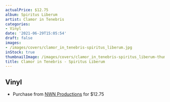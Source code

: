 ```yaml
---
actualPrice: $12.75
album: Spiritus Liberum
artist: Clamor in Tenebris
categories:
- Vinyl
date: '2021-06-29T15:05:54'
draft: false
images:
- /images/covers/clamor_in_tenebris-spiritus_liberum.jpg
inStock: true
thumbnailImage: /images/covers/clamor_in_tenebris-spiritus_liberum-thumb.jpg
title: Clamor in Tenebris - Spiritus Liberum
---
```


## Vinyl
* Purchase from [NWN Productions](http://shop.nwnprod.com/index.php?route=product/product&path=75&product_id=4710&sort=pd.name&order=ASC) for $12.75
